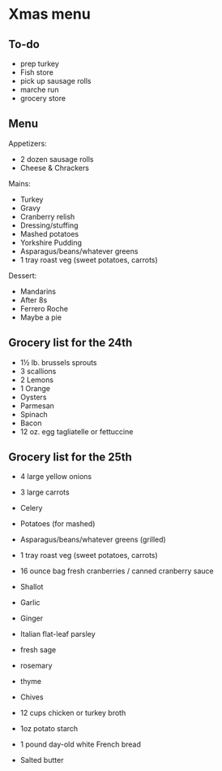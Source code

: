 # Xmas menu

## To-do

- prep turkey
- Fish store
- pick up sausage rolls
- marche run
- grocery store

## Menu

Appetizers:

- 2 dozen sausage rolls
- Cheese & Chrackers

Mains:

- Turkey
- Gravy
- Cranberry relish
- Dressing/stuffing
- Mashed potatoes
- Yorkshire Pudding
- Asparagus/beans/whatever greens
- 1 tray roast veg (sweet potatoes, carrots)

Dessert:

- Mandarins
- After 8s
- Ferrero Roche
- Maybe a pie

## Grocery list for the 24th

- 1½ lb. brussels sprouts
- 3 scallions
- 2 Lemons
- 1 Orange
- Oysters
- Parmesan
- Spinach
- Bacon
- 12 oz. egg tagliatelle or fettuccine

## Grocery list for the 25th

- 4 large yellow onions
- 3 large carrots
- Celery
- Potatoes (for mashed)
- Asparagus/beans/whatever greens (grilled)
- 1 tray roast veg (sweet potatoes, carrots)
- 16 ounce bag fresh cranberries / canned cranberry sauce
- Shallot
- Garlic
- Ginger

- Italian flat-leaf parsley
- fresh sage
- rosemary
- thyme
- Chives

- 12 cups chicken or turkey broth

- 1oz potato starch
- 1 pound day-old white French bread
- Salted butter

